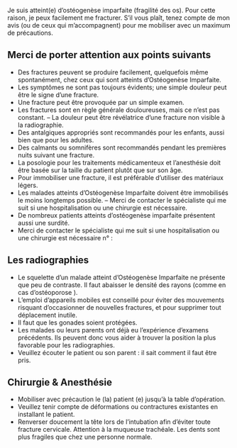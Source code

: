 Je suis atteint(e) d’ostéogenèse imparfaite (fragilité des os). Pour cette raison, je peux facilement me fracturer.
S’il vous plaît, tenez compte de mon avis (ou de ceux qui m’accompagnent) pour me mobiliser avec un maximum de précautions.

## Merci de porter attention aux points suivants
- Des fractures peuvent se produire facilement, quelquefois même spontanément, chez ceux qui sont atteints d’Ostéogenèse Imparfaite.
- Les symptômes ne sont pas toujours évidents; une simple douleur peut être le signe d’une fracture.
- Une fracture peut être provoquée par un simple examen.
- Les fractures sont en règle générale douloureuses, mais ce n’est pas constant.
– 	La douleur peut être révélatrice d’une fracture non visible à la radiographie.
- Des antalgiques appropriés sont recommandés pour les enfants, aussi bien que pour les adultes.
- Des calmants ou somnifères sont recommandés pendant les premières nuits suivant une fracture.
- La posologie pour les traitements médicamenteux et l’anesthésie doit être basée sur la taille du patient plutôt que sur son âge.
- Pour immobiliser une fracture, il est préférable d’utiliser des matériaux légers.
- Les malades atteints d’Ostéogenèse Imparfaite doivent être immobilisés le moins longtemps possible.
– 	Merci de contacter le spécialiste qui me suit si une hospitalisation ou une chirurgie est nécessaire.
- De nombreux patients atteints d’ostéogenèse imparfaite présentent aussi une surdité.
- Merci de contacter le spécialiste qui me suit si une hospitalisation ou une chirurgie est nécessaire n° :

## Les radiographies
- Le squelette d’un malade atteint d’Ostéogenèse Imparfaite ne présente que peu de contraste. Il faut abaisser le densité des rayons (comme en cas d’ostéoporose ).
- L’emploi d’appareils mobiles est conseillé pour éviter des mouvements risquant d’occasionner de nouvelles fractures, et pour supprimer tout déplacement inutile.
- Il faut que les gonades soient protégées.
- Les malades ou leurs parents ont déjà eu l’expérience d’examens précédents. Ils peuvent donc vous aider à trouver la position la plus favorable pour les radiographies.
- Veuillez écouter le patient ou son parent : il sait comment il faut être pris.

## Chirurgie & Anesthésie
- Mobiliser avec précaution le (la) patient (e) jusqu’à la table d’opération.
- Veuillez tenir compte de déformations ou contractures existantes en installant le patient.
- Renverser doucement la tête lors de l’intubation afin d’éviter toute fracture cervicale. Attention à la muqueuse trachéale. Les dents sont plus fragiles que chez une personne normale.